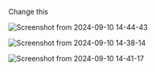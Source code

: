 


Change this 




![Screenshot from 2024-09-10 14-44-43](https://github.com/user-attachments/assets/bb83f9b7-40b4-4906-81bf-02c4ac2c53db)





![Screenshot from 2024-09-10 14-38-14](https://github.com/user-attachments/assets/301ae135-c4b1-4d7e-9f7d-309cd4f83a64)

![Screenshot from 2024-09-10 14-41-17](https://github.com/user-attachments/assets/e9ca534d-66d2-4c4f-b8e9-d03a3e074d04)
